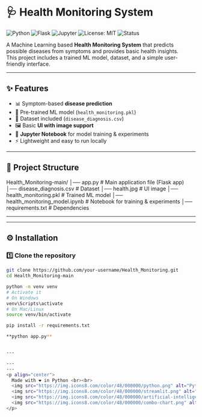 # 🩺 Health Monitoring System

![Python](https://img.shields.io/badge/Python-3.8+-blue?logo=python)
![Flask](https://img.shields.io/badge/Framework-Flask-lightgrey?logo=flask)
![Jupyter](https://img.shields.io/badge/Notebook-Jupyter-orange?logo=jupyter)
![License: MIT](https://img.shields.io/badge/License-MIT-green)
![Status](https://img.shields.io/badge/Status-Active-success)

A Machine Learning based **Health Monitoring System** that predicts possible diseases from symptoms and provides basic health insights.  
This project includes a trained ML model, dataset, and a simple user-friendly interface.

---

## ✨ Features
- 📊 Symptom-based **disease prediction**
- 🤖 Pre-trained ML model (`health_monitoring.pkl`)
- 📂 Dataset included (`disease_diagnosis.csv`)
- 🖼️ Basic **UI with image support**
- 📒 **Jupyter Notebook** for model training & experiments
- ⚡ Lightweight and easy to run locally

---

## 📂 Project Structure
Health_Monitoring-main/
│── app.py # Main application file (Flask app)
│── disease_diagnosis.csv # Dataset
│── health.jpg # UI image
│── health_monitoring.pkl # Trained ML model
│── health_monitoring_model.ipynb # Notebook for training & experiments
│── requirements.txt # Dependencies

---


---

## ⚙️ Installation

### 1️⃣ Clone the repository
```bash
git clone https://github.com/your-username/Health_Monitoring.git
cd Health_Monitoring-main

python -m venv venv
# Activate it
# On Windows
venv\Scripts\activate
# On Mac/Linux
source venv/bin/activate

pip install -r requirements.txt

**python app.py**


---

---
---
<p align="center">
  Made with ❤️ in Python <br><br>
  <img src="https://img.icons8.com/color/48/000000/python.png" alt="Python"/>
  <img src="https://img.icons8.com/color/48/000000/streamlit.png" alt="Streamlit"/>
  <img src="https://img.icons8.com/color/48/000000/artificial-intelligence.png" alt="Machine Learning"/>
  <img src="https://img.icons8.com/color/48/000000/combo-chart.png" alt="Data Science"/>
</p>

